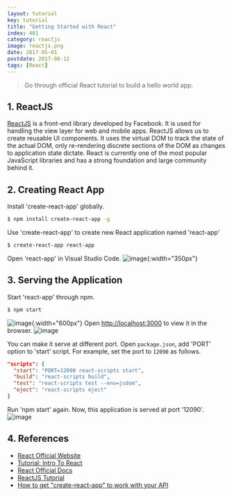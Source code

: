 ```yaml
---
layout: tutorial
key: tutorial
title: "Getting Started with React"
index: 401
category: reactjs
image: reactjs.png
date: 2017-05-01
postdate: 2017-08-12
tags: [React]
---
```


> Go through official React tutorial to build a hello world app.

## 1. ReactJS
[ReactJS](https://reactjs.org/) is a front-end library developed by Facebook. It is used for handling the view layer for web and mobile apps. ReactJS allows us to create reusable UI components. It uses the virtual DOM to track the state of the actual DOM, only re-rendering discrete sections of the DOM as changes to application state dictate. React is currently one of the most popular JavaScript libraries and has a strong foundation and large community behind it.

## 2. Creating React App
Install 'create-react-app' globally.
```sh
$ npm install create-react-app -g
```
Use 'create-react-app' to create new React application named 'react-app'
```sh
$ create-react-app react-app
```
Open 'react-app' in Visual Studio Code.
![image](/public/images/frontend/401/project.png){:width="350px"}

## 3. Serving the Application
Start 'react-app' through npm.
```sh
$ npm start
```
![image](/public/images/frontend/401/npmstart.png){:width="600px"}
Open [http://localhost:3000](http://localhost:3000) to view it in the browser.
![image](/public/images/frontend/401/runapp.png)

You can make it serve at different port. Open `package.json`, add 'PORT' option to 'start' script. For example, set the port to `12090` as follows.
```json
"scripts": {
  "start": "PORT=12090 react-scripts start",
  "build": "react-scripts build",
  "test": "react-scripts test --env=jsdom",
  "eject": "react-scripts eject"
}
```
Run 'npm start' again. Now, this application is served at port '12090'.
![image](/public/images/frontend/401/changeport.png)  

## 4. References
* [React Official Website](https://reactjs.org/)
* [Tutorial: Intro To React](https://reactjs.org/tutorial/tutorial.html)
* [React Official Docs](https://reactjs.org/docs/hello-world.html)
* [ReactJS Tutorial](https://www.tutorialspoint.com/reactjs/index.htm)
* [How to get "create-react-app" to work with your API](https://www.fullstackreact.com/articles/using-create-react-app-with-a-server/)
